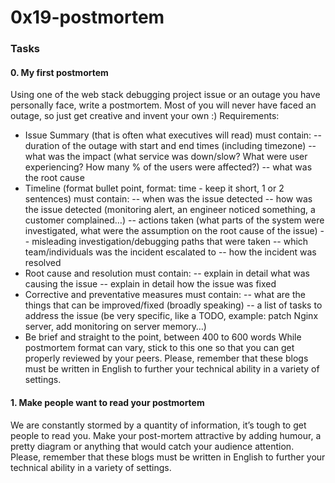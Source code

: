 # 0x19-postmortem

### Tasks

#### 0. My first postmortem
Using one of the web stack debugging project issue or an outage you have personally face, write a postmortem. Most of you will never have faced an outage, so just get creative and invent your own :)
Requirements:
- Issue Summary (that is often what executives will read) must contain:
-- duration of the outage with start and end times (including timezone)
-- what was the impact (what service was down/slow? What were user experiencing? How many % of the users were affected?)
-- what was the root cause
- Timeline (format bullet point, format: time - keep it short, 1 or 2 sentences) must contain:
-- when was the issue detected
-- how was the issue detected (monitoring alert, an engineer noticed something, a customer complained…)
-- actions taken (what parts of the system were investigated, what were the assumption on the root cause of the issue)
-- misleading investigation/debugging paths that were taken
-- which team/individuals was the incident escalated to
-- how the incident was resolved
- Root cause and resolution must contain:
-- explain in detail what was causing the issue
-- explain in detail how the issue was fixed
- Corrective and preventative measures must contain:
-- what are the things that can be improved/fixed (broadly speaking)
-- a list of tasks to address the issue (be very specific, like a TODO, example: patch Nginx server, add monitoring on server memory…)
- Be brief and straight to the point, between 400 to 600 words
While postmortem format can vary, stick to this one so that you can get properly reviewed by your peers.
Please, remember that these blogs must be written in English to further your technical ability in a variety of settings.

#### 1. Make people want to read your postmortem
We are constantly stormed by a quantity of information, it’s tough to get people to read you.
Make your post-mortem attractive by adding humour, a pretty diagram or anything that would catch your audience attention.
Please, remember that these blogs must be written in English to further your technical ability in a variety of settings.

